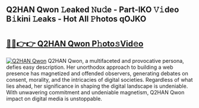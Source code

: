 ## Q2HAN Qwon 𝙻eaked 𝙽u𝚍e - Part-IKO 𝚅𝚒deo B𝚒kini 𝙻eaks - Hot All 𝙿hotos qOJKO

# <h2><a href="http://ld19yi4.urlbe.top/?page=Q2HAN+Qwon">🔗🔗👉👉 Q2HAN Qwon P𝚑oto𝚜Vid𝚎o</a></h2>

[![Q2HAN Qwon](https://i.imgur.com/eBuTRDB.gif)](http://ld19yi4.urlbe.top/?page=Q2HAN+Qwon)
Q2HAN Qwon, a multifaceted and provocative persona, defies easy description. Her unorthodox approach to building a web presence has magnetized and offended observers, generating debates on consent, morality, and the intricacies of digital societies. Regardless of what lies ahead, her significance in shaping the digital landscape is undeniable. With unwavering commitment and undeniable magnetism, Q2HAN Qwon impact on digital media is unstoppable.
